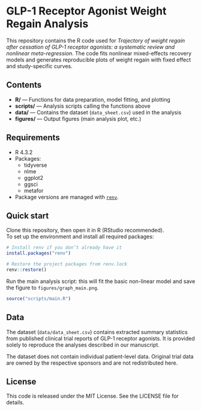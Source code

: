 # GLP-1 Receptor Agonist Weight Regain Analysis

This repository contains the R code used for *Trajectory of weight regain after cessation of GLP-1 receptor agonists: a systematic review and nonlinear meta-regression*. The code fits nonlinear mixed-effects recovery models and generates reproducible plots of weight regain with fixed effect and study-specific curves.

## Contents
- **R/** — Functions for data preparation, model fitting, and plotting
- **scripts/** — Analysis scripts calling the functions above 
- **data/** — Contains the dataset (`data_sheet.csv`) used in the analysis
- **figures/** — Output figures (main analysis plot, etc.)

## Requirements
- R 4.3.2
- Packages:  
  - tidyverse  
  - nlme  
  - ggplot2  
  - ggsci  
  - metafor  
- Package versions are managed with [`renv`](https://rstudio.github.io/renv/).  

## Quick start

Clone this repository, then open it in R (RStudio recommended).  
To set up the environment and install all required packages:

```r
# Install renv if you don’t already have it
install.packages("renv")

# Restore the project packages from renv.lock
renv::restore()
```

Run the main analysis script: this will fit the basic non-linear model and save the figure to `figures/graph_main.png`.  
```r
source("scripts/main.R")
```

## Data

The dataset (`data/data_sheet.csv`) contains extracted summary statistics from published clinical trial reports of GLP-1 receptor agonists. It is provided solely to reproduce the analyses described in our manuscript.  

The dataset does not contain individual patient-level data. Original trial data are owned by the respective sponsors and are not redistributed here.

## License
This code is released under the MIT License. See the LICENSE file for details.